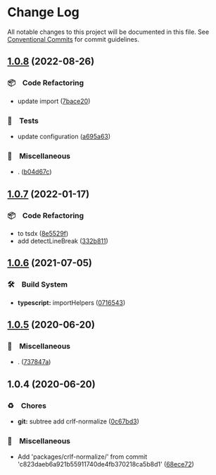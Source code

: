 # Change Log

All notable changes to this project will be documented in this file.
See [Conventional Commits](https://conventionalcommits.org) for commit guidelines.

## [1.0.8](https://github.com/bluelovers/ws-string/compare/crlf-normalize@1.0.7...crlf-normalize@1.0.8) (2022-08-26)



### 📦　Code Refactoring

* update import ([7bace20](https://github.com/bluelovers/ws-string/commit/7bace20f1efebf35b133e58e6dd107bb2ceeb562))


### 🚨　Tests

* update configuration ([a695a63](https://github.com/bluelovers/ws-string/commit/a695a63cafc1a89b5f86cdbeb4cf1295933c9039))


### 🔖　Miscellaneous

* . ([b04d67c](https://github.com/bluelovers/ws-string/commit/b04d67c8ca4b321cf88b01d82beb645f43a052e1))



## [1.0.7](https://github.com/bluelovers/ws-string/compare/crlf-normalize@1.0.6...crlf-normalize@1.0.7) (2022-01-17)


### 📦　Code Refactoring

* to tsdx ([8e5529f](https://github.com/bluelovers/ws-string/commit/8e5529fb8e9fe224d11baa63a6ab0f46b18fabd2))
* add detectLineBreak ([332b811](https://github.com/bluelovers/ws-string/commit/332b811ba99bc9338615af80160e3691a67a0a8c))





## [1.0.6](https://github.com/bluelovers/ws-string/compare/crlf-normalize@1.0.5...crlf-normalize@1.0.6) (2021-07-05)


### 🛠　Build System

* **typescript:** importHelpers ([0716543](https://github.com/bluelovers/ws-string/commit/07165434bf3e251a31c4d27966ea53136e5bc2e0))





## [1.0.5](https://github.com/bluelovers/ws-string/compare/crlf-normalize@1.0.4...crlf-normalize@1.0.5) (2020-06-20)


### 🔖　Miscellaneous

* . ([737847a](https://github.com/bluelovers/ws-string/commit/737847a3ff57ceec4ab2f59083d8a02d85664158))





## 1.0.4 (2020-06-20)


### ♻️　Chores

* **git:** subtree add crlf-normalize ([0c67bd3](https://github.com/bluelovers/ws-string/commit/0c67bd3025f7702cd0e9f15a4a9e326e4b47e48a))


### 🔖　Miscellaneous

* Add 'packages/crlf-normalize/' from commit 'c823daeb6a921b55911740de4fb370218ca5b8d1' ([68ece72](https://github.com/bluelovers/ws-string/commit/68ece720d88bb6e70799af6b1499febd9554bdb5))
